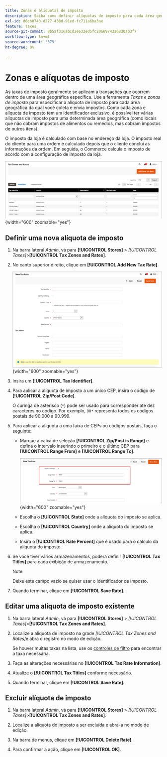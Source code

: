 ```yaml
---
title: Zonas e alíquotas de imposto
description: Saiba como definir alíquotas de imposto para cada área geográfica em que você coleta e remete impostos.
exl-id: d8eb0743-d277-438d-91ed-fc711a6ba3ae
feature: Taxes
source-git-commit: 8b5af316ab1d2e632ed5fc2066974326830ab3f7
workflow-type: tm+mt
source-wordcount: '379'
ht-degree: 0%

---
```


# Zonas e alíquotas de imposto

As taxas de imposto geralmente se aplicam a transações que ocorrem dentro de uma área geográfica específica. Use a ferramenta _Taxas e zonas de imposto_ para especificar a alíquota de imposto para cada área geográfica da qual você coleta e envia impostos. Como cada zona e alíquota de imposto tem um identificador exclusivo, é possível ter várias alíquotas de imposto para uma determinada área geográfica (como locais que não cobram impostos de alimentos ou remédios, mas cobram impostos de outros itens).

O imposto da loja é calculado com base no endereço da loja. O imposto real do cliente para uma ordem é calculado depois que o cliente conclui as informações da ordem. Em seguida, o Commerce calcula o imposto de acordo com a configuração de imposto da loja.

![Taxas e zonas de impostos](./assets/tax-zones-rates.png){width="600" zoomable="yes"}

## Definir uma nova alíquota de imposto

1. Na barra lateral _Admin_, vá para **[!UICONTROL Stores]** > _[!UICONTROL Taxes]_>**[!UICONTROL Tax Zones and Rates]**.

1. No canto superior direito, clique em **[!UICONTROL Add New Tax Rate]**.

   ![Nova Alíquota de Imposto](./assets/tax-rate-new.png){width="600" zoomable="yes"}

1. Insira um **[!UICONTROL Tax Identifier]**.

1. Para aplicar a alíquota de imposto a um único CEP, insira o código de **[!UICONTROL Zip/Post Code]**.

   O curinga de asterisco (`*`) pode ser usado para corresponder até dez caracteres no código. Por exemplo, `90*` representa todos os códigos postais de 90.000 a 90.999.

1. Para aplicar a alíquota a uma faixa de CEPs ou códigos postais, faça o seguinte:

   - Marque a caixa de seleção **[!UICONTROL Zip/Post is Range]** e defina o intervalo inserindo o primeiro e o último CEP para **[!UICONTROL Range From]** e **[!UICONTROL Range To]**.

     ![ZIP/Post é um intervalo](./assets/tax-rate-new-zip-post-range.png){width="600" zoomable="yes"}

   - Escolha o **[!UICONTROL State]** onde a alíquota do imposto se aplica.

   - Escolha o **[!UICONTROL Country]** onde a alíquota do imposto se aplica.

   - Insira o **[!UICONTROL Rate Percent]** que é usado para o cálculo da alíquota do imposto.

1. Se você tiver vários armazenamentos, poderá definir **[!UICONTROL Tax Titles]** para cada exibição de armazenamento.

   >[!NOTE]
   >
   >Deixe este campo vazio se quiser usar o identificador de imposto.

1. Quando terminar, clique em **[!UICONTROL Save Rate]**.

## Editar uma alíquota de imposto existente

1. Na barra lateral _Admin_, vá para **[!UICONTROL Stores]** > _[!UICONTROL Taxes]_>**[!UICONTROL Tax Zones and Rates]**.

1. Localize a alíquota de imposto na grade _[!UICONTROL Tax Zones and Rates]_&#x200B;e abra o registro no modo de edição.

   Se houver muitas taxas na lista, use os [controles de filtro](../getting-started/admin-grid-controls.md) para encontrar a taxa necessária.

1. Faça as alterações necessárias no **[!UICONTROL Tax Rate Information]**.

1. Atualize o **[!UICONTROL Tax Titles]** conforme necessário.

1. Quando terminar, clique em **[!UICONTROL Save Rate]**.

## Excluir alíquota de imposto

1. Na barra lateral _Admin_, vá para **[!UICONTROL Stores]** > _[!UICONTROL Taxes]_>**[!UICONTROL Tax Zones and Rates]**.

1. Localize a alíquota do imposto a ser excluída e abra-a no modo de edição.

1. Na barra de menus, clique em **[!UICONTROL Delete Rate]**.

1. Para confirmar a ação, clique em **[!UICONTROL OK]**.
